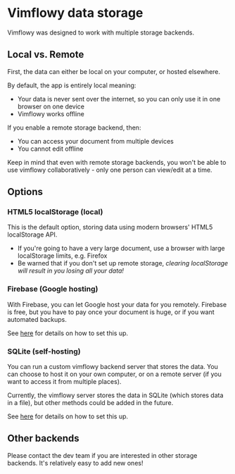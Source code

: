 # Vimflowy data storage

Vimflowy was designed to work with multiple storage backends.

## Local vs. Remote

First, the data can either be local on your computer, or hosted elsewhere.

By default, the app is entirely local meaning:
- Your data is never sent over the internet, so you can only use it in one browser on one device
- Vimflowy works offline

If you enable a remote storage backend, then:
- You can access your document from multiple devices
- You cannot edit offline

Keep in mind that even with remote storage backends, you won't be able to use vimflowy collaboratively - only one person can view/edit at a time.

## Options

### HTML5 localStorage (local)

This is the default option, storing data using modern browsers' HTML5 localStorage API.
- If you're going to have a very large document, use a browser with large localStorage limits, e.g. Firefox
- Be warned that if you don't set up remote storage, *clearing localStorage will result in you losing all your data!*

### Firebase (Google hosting)

With Firebase, you can let Google host your data for you remotely.
Firebase is free, but you have to pay once your document is huge, or if you want automated backups.

See [here](Firebase.md) for details on how to set this up.

### SQLite (self-hosting)

You can run a custom vimflowy backend server that stores the data.
You can choose to host it on your own computer, or on a remote server (if you want to access it from multiple places).

Currently, the vimflowy server stores the data in SQLite (which stores data in a file), but other methods could be added in the future.

See [here](SQLite.md) for details on how to set this up.

## Other backends

Please contact the dev team if you are interested in other storage backends.
It's relatively easy to add new ones!
